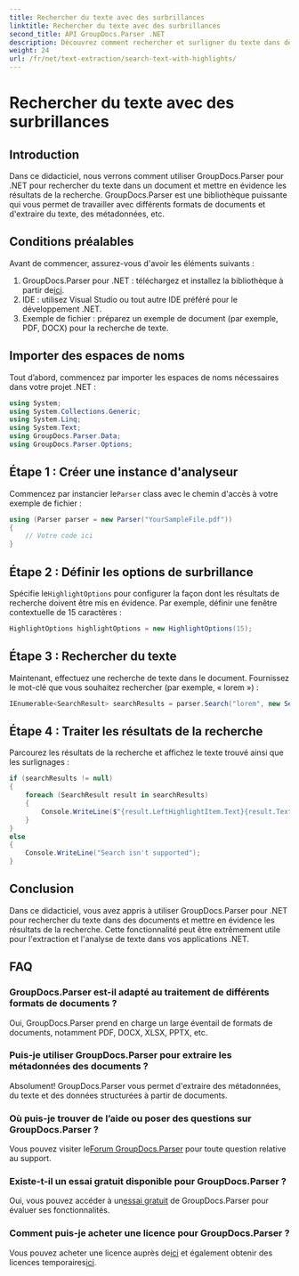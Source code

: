 ```yaml
---
title: Rechercher du texte avec des surbrillances
linktitle: Rechercher du texte avec des surbrillances
second_title: API GroupDocs.Parser .NET
description: Découvrez comment rechercher et surligner du texte dans des documents à l'aide de GroupDocs.Parser pour .NET. Extrayez efficacement des informations précieuses.
weight: 24
url: /fr/net/text-extraction/search-text-with-highlights/
---
```


# Rechercher du texte avec des surbrillances

## Introduction
Dans ce didacticiel, nous verrons comment utiliser GroupDocs.Parser pour .NET pour rechercher du texte dans un document et mettre en évidence les résultats de la recherche. GroupDocs.Parser est une bibliothèque puissante qui vous permet de travailler avec différents formats de documents et d'extraire du texte, des métadonnées, etc.
## Conditions préalables
Avant de commencer, assurez-vous d'avoir les éléments suivants :
1.  GroupDocs.Parser pour .NET : téléchargez et installez la bibliothèque à partir de[ici](https://releases.groupdocs.com/parser/net/).
2. IDE : utilisez Visual Studio ou tout autre IDE préféré pour le développement .NET.
3. Exemple de fichier : préparez un exemple de document (par exemple, PDF, DOCX) pour la recherche de texte.

## Importer des espaces de noms
Tout d’abord, commencez par importer les espaces de noms nécessaires dans votre projet .NET :
```csharp
using System;
using System.Collections.Generic;
using System.Linq;
using System.Text;
using GroupDocs.Parser.Data;
using GroupDocs.Parser.Options;
```
## Étape 1 : Créer une instance d'analyseur
 Commencez par instancier le`Parser` class avec le chemin d'accès à votre exemple de fichier :
```csharp
using (Parser parser = new Parser("YourSampleFile.pdf"))
{
    // Votre code ici
}
```
## Étape 2 : Définir les options de surbrillance
 Spécifie le`HighlightOptions` pour configurer la façon dont les résultats de recherche doivent être mis en évidence. Par exemple, définir une fenêtre contextuelle de 15 caractères :
```csharp
HighlightOptions highlightOptions = new HighlightOptions(15);
```
## Étape 3 : Rechercher du texte
Maintenant, effectuez une recherche de texte dans le document. Fournissez le mot-clé que vous souhaitez rechercher (par exemple, « lorem ») :
```csharp
IEnumerable<SearchResult> searchResults = parser.Search("lorem", new SearchOptions(true, false, false, highlightOptions));
```
## Étape 4 : Traiter les résultats de la recherche
Parcourez les résultats de la recherche et affichez le texte trouvé ainsi que les surlignages :
```csharp
if (searchResults != null)
{
    foreach (SearchResult result in searchResults)
    {
        Console.WriteLine($"{result.LeftHighlightItem.Text}{result.Text}{result.RightHighlightItem.Text}");
    }
}
else
{
    Console.WriteLine("Search isn't supported");
}
```

## Conclusion
Dans ce didacticiel, vous avez appris à utiliser GroupDocs.Parser pour .NET pour rechercher du texte dans des documents et mettre en évidence les résultats de la recherche. Cette fonctionnalité peut être extrêmement utile pour l'extraction et l'analyse de texte dans vos applications .NET.

## FAQ
### GroupDocs.Parser est-il adapté au traitement de différents formats de documents ?
Oui, GroupDocs.Parser prend en charge un large éventail de formats de documents, notamment PDF, DOCX, XLSX, PPTX, etc.
### Puis-je utiliser GroupDocs.Parser pour extraire les métadonnées des documents ?
Absolument! GroupDocs.Parser vous permet d'extraire des métadonnées, du texte et des données structurées à partir de documents.
### Où puis-je trouver de l’aide ou poser des questions sur GroupDocs.Parser ?
 Vous pouvez visiter le[Forum GroupDocs.Parser](https://forum.groupdocs.com/c/parser/17) pour toute question relative au support.
### Existe-t-il un essai gratuit disponible pour GroupDocs.Parser ?
 Oui, vous pouvez accéder à un[essai gratuit](https://releases.groupdocs.com/) de GroupDocs.Parser pour évaluer ses fonctionnalités.
### Comment puis-je acheter une licence pour GroupDocs.Parser ?
 Vous pouvez acheter une licence auprès de[ici](https://purchase.groupdocs.com/buy) et également obtenir des licences temporaires[ici](https://purchase.groupdocs.com/temporary-license/).